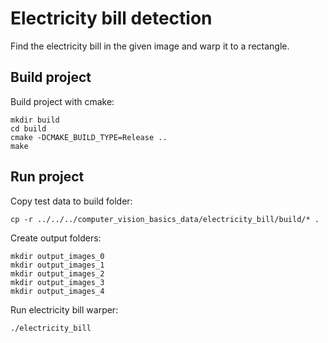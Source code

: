 # Electricity bill detection
Find the electricity bill in the given image and warp it to a rectangle.

## Build project
Build project with cmake:
```
mkdir build
cd build
cmake -DCMAKE_BUILD_TYPE=Release ..
make
```

## Run project
Copy test data to build folder:
```
cp -r ../../../computer_vision_basics_data/electricity_bill/build/* .
```

Create output folders:
```
mkdir output_images_0
mkdir output_images_1
mkdir output_images_2
mkdir output_images_3
mkdir output_images_4
```

Run electricity bill warper:
```
./electricity_bill
```
